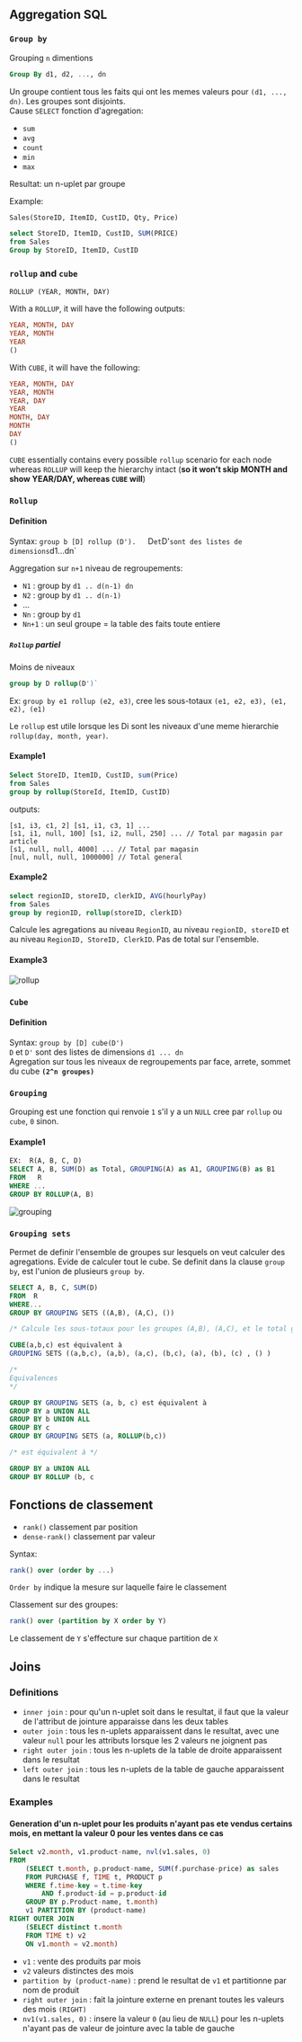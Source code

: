 ## Aggregation SQL

### `Group by`

Grouping `n` dimentions

```sql
Group By d1, d2, ..., dn
```

Un groupe contient tous les faits qui ont les memes valeurs pour `(d1, ..., dn)`. Les groupes sont disjoints.  
Cause `SELECT` fonction d'agregation:

- `sum`
- `avg`
- `count`
- `min`
- `max`

Resultat: un n-uplet par groupe

Example:

```sql
Sales(StoreID, ItemID, CustID, Qty, Price)

select StoreID, ItemID, CustID, SUM(PRICE)
from Sales
Group by StoreID, ItemID, CustID
```

### `rollup` and `cube`

`ROLLUP (YEAR, MONTH, DAY)`

With a `ROLLUP`, it will have the following outputs:

```sql
YEAR, MONTH, DAY
YEAR, MONTH
YEAR
()
```

With `CUBE`, it will have the following:

```sql
YEAR, MONTH, DAY
YEAR, MONTH
YEAR, DAY
YEAR
MONTH, DAY
MONTH
DAY
()
```

`CUBE` essentially contains every possible `rollup` scenario for each node whereas `ROLLUP` will keep the hierarchy intact (__so it won't skip MONTH and show YEAR/DAY, whereas `CUBE` will__)

### `Rollup`

#### Definition

Syntax: `group b [D] rollup (D').  
`D` et `D'` sont des listes de dimensions `d1...dn`

Aggregation sur `n+1` niveau de regroupements:

- `N1` : group by `d1 .. d(n-1) dn`
- `N2` : group by `d1 .. d(n-1)`
- ...
- `Nn` : group by `d1`
- `Nn+1` : un seul groupe = la table des faits toute entiere

##### `Rollup` partiel

Moins de niveaux

```sql
group by D rollup(D')`
```

Ex: `group by e1 rollup (e2, e3)`, cree les sous-totaux `(e1, e2, e3), (e1, e2), (e1)`

Le `rollup` est utile lorsque les Di sont les niveaux d'une meme hierarchie `rollup(day, month, year)`.

#### Example1

```sql
Select StoreID, ItemID, CustID, sum(Price)
from Sales 
group by rollup(StoreId, ItemID, CustID)
```

outputs:

```text
[s1, i3, c1, 2] [s1, i1, c3, 1] ...
[s1, i1, null, 100] [s1, i2, null, 250] ... // Total par magasin par article
[s1, null, null, 4000] ... // Total par magasin
[nul, null, null, 1000000] // Total general
```

#### Example2

```sql
select regionID, storeID, clerkID, AVG(hourlyPay)
from Sales
group by regionID, rollup(storeID, clerkID)
```

Calcule les agregations au niveau `RegionID`, au niveau `regionID, storeID` et au niveau `RegionID, StoreID, ClerkID`. Pas de total sur l'ensemble.

#### Example3

![rollup](./images/sql-rollup.png)

### `Cube`

#### Definition

Syntax: `group by [D] cube(D')`  
`D` et `D'` sont des listes de dimensions `d1 ... dn`  
Agregation sur tous les niveaux de regroupements par face, arrete, sommet du cube __`(2^n groupes)`__

### `Grouping`

Grouping est une fonction qui renvoie `1` s'il y a un `NULL` cree par `rollup` ou `cube`, `0` sinon.

#### Example1

```sql
EX:  R(A, B, C, D) 
SELECT A, B, SUM(D) as Total, GROUPING(A) as A1, GROUPING(B) as B1
FROM   R
WHERE ...
GROUP BY ROLLUP(A, B)
```

![grouping](./images/sql-grouping.png)

### `Grouping sets`

Permet de definir l'ensemble de groupes sur lesquels on veut calculer des agregations. Evide de calculer tout le cube. Se definit dans la clause `group by`, est l'union de plusieurs `group by`.

```sql
SELECT A, B, C, SUM(D) 
FROM  R
WHERE...
GROUP BY GROUPING SETS ((A,B), (A,C), ()) 

/* Calcule les sous-totaux pour les groupes (A,B), (A,C), et le total global */

CUBE(a,b,c) est équivalent à
GROUPING SETS ((a,b,c), (a,b), (a,c), (b,c), (a), (b), (c) , () )

/* 
Equivalences 
*/

GROUP BY GROUPING SETS (a, b, c) est équivalent à
GROUP BY a UNION ALL
GROUP BY b UNION ALL
GROUP BY c
GROUP BY GROUPING SETS (a, ROLLUP(b,c))

/* est équivalent à */

GROUP BY a UNION ALL
GROUP BY ROLLUP (b, c
```

## Fonctions de classement

- `rank()` classement par position
- `dense-rank()` classement par valeur

Syntax: 
```sql
rank() over (order by ...)
```

`Order by` indique la mesure sur laquelle faire le classement

Classement sur des groupes:
```sql
rank() over (partition by X order by Y)
```
Le classement de `Y` s'effecture sur chaque partition de `X`

## Joins

### Definitions

- `inner join` : pour qu'un n-uplet soit dans le resultat, il faut que la valeur de l'attribut de jointure apparaisse dans les deux tables
- `outer join` : tous les n-uplets apparaissent dans le resultat, avec une valeur `null` pour les attributs lorsque les 2 valeurs ne joignent pas
- `right outer join` : tous les n-uplets de la table de droite apparaissent dans le resultat
- `left outer join` : tous les n-uplets de la table de gauche apparaissent dans le resultat

### Examples

#### Generation d'un n-uplet pour les produits n'ayant pas ete vendus certains mois, en mettant la valeur 0 pour les ventes dans ce cas

```sql
Select v2.month, v1.product-name, nvl(v1.sales, 0)
FROM 
    (SELECT t.month, p.product-name, SUM(f.purchase-price) as sales
    FROM PURCHASE f, TIME t, PRODUCT p
    WHERE f.time-key = t.time-key
        AND f.product-id = p.product-id
    GROUP BY p.Product-name, t.month)
    v1 PARTITION BY (product-name)
RIGHT OUTER JOIN
    (SELECT distinct t.month
    FROM TIME t) v2
    ON v1.month = v2.month)
```

- `v1` : vente des produits par mois
- `v2` valeurs distinctes des mois
- `partition by (product-name)` : prend le resultat de `v1` et partitionne par nom de produit
- `right outer join` : fait la jointure externe en prenant toutes les valeurs des mois `(RIGHT)`
- `nv1(v1.sales, 0)` : insere la valeur `0` (au lieu de `NULL`) pour les n-uplets n'ayant pas de valeur de jointure avec la table de gauche